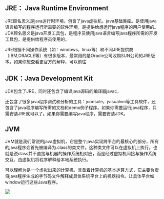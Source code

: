 ## JRE： Java Runtime Environment ##

JRE顾名思义是java运行时环境，包含了java虚拟机，java基础类库。是使用java语言编写的程序运行所需要的软件环境，是提供给想运行java程序的用户使用的。JDK顾名思义是java开发工具包，是程序员使用java语言编写java程序所需的开发工具包，是提供给程序员使用的。

JRE根据不同操作系统（如：windows，linux等）和不同JRE提供商（IBM,ORACLE等）有很多版本，最常用的是Oracle公司收购SUN公司的JRE版本。如果你想查看更官方的解释，可以前往


## JDK：Java Development Kit  ##

JDK包含了JRE，同时还包含了编译java源码的编译器javac，

还包含了很多java程序调试和分析的工具：jconsole，jvisualvm等工具软件，还包含了java程序编写所需的文档和demo例子程序。如果你需要运行java程序，只需安装JRE就可以了。如果你需要编写java程序，需要安装JDK。


## JVM ##


JVM就是我们常说的java虚拟机，它是整个java实现跨平台的最核心的部分，所有的java程序会首先被编译为.class的类文件，这种类文件可以在虚拟机上执行，也就是说class并不直接与机器的操作系统相对应，而是经过虚拟机间接与操作系统交互，由虚拟机将程序解释给本地系统执行。
 
可以理解为是一个虚拟出来的计算机，具备着计算机的基本运算方式，它主要负责将java程序生成的字节码文件解释成具体系统平台上的机器指令。让具体平台如window运行这些Java程序。 


![](http://https://img-blog.csdn.net/20160614105103329?watermark/2/text/aHR0cDovL2Jsb2cuY3Nkbi5uZXQv/font/5a6L5L2T/fontsize/400/fill/I0JBQkFCMA==/dissolve/70/gravity/Center)






